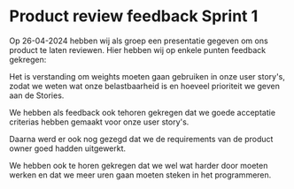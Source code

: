 # Product review feedback Sprint 1
Op 26-04-2024 hebben wij als groep een presentatie gegeven om ons product te laten reviewen. Hier hebben wij op enkele punten feedback gekregen:

Het is verstanding om weights moeten gaan gebruiken in onze user story's, zodat we weten wat onze belastbaarheid is en hoeveel prioriteit we geven aan de Stories.

We hebben als feedback ook tehoren gekregen dat we goede acceptatie criterias hebben gemaakt voor onze user story's.

Daarna werd er ook nog gezegd dat we de requirements van de product owner goed hadden uitgewerkt.

We hebben ook te horen gekregen dat we wel wat harder door moeten werken en dat we meer uren gaan moeten steken in het programmeren. 

